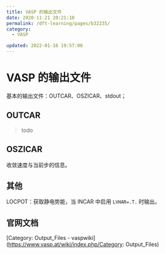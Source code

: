 ```yaml
---
title: VASP 的输出文件
date: 2020-11-21 20:21:10
permalink: /dft-learning/pages/b32235/
category:
  - VASP

updated: 2022-01-16 19:57:00
---
```


# VASP 的输出文件

基本的输出文件：OUTCAR、OSZICAR、stdout；

## OUTCAR

> todo

## OSZICAR

收敛速度与当前步的信息。

## 其他

LOCPOT：获取静电势能，当 INCAR 中启用 `LVHAR=.T.` 时输出。

## 官网文档

 [Category: Output_Files - vaspwiki](<https://www.vasp.at/wiki/index.php/Category>: Output_Files)
